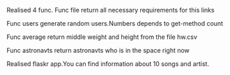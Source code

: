 Realised 4 func.
Func file return all necessary requirements for this links

Func users generate random users.Numbers depends to get-method count

Func average return middle weight and height from the file hw.csv

Func astronavts return astronavts who is in the space right now


Realised flaskr app.You can find information about 10 songs and artist.
